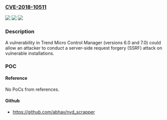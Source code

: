 ### [CVE-2018-10511](https://cve.mitre.org/cgi-bin/cvename.cgi?name=CVE-2018-10511)
![](https://img.shields.io/static/v1?label=Product&message=Trend%20Micro%20Control%20Manager&color=blue)
![](https://img.shields.io/static/v1?label=Version&message=6.0%20and%207.0%20&color=brightgreen)
![](https://img.shields.io/static/v1?label=Vulnerability&message=SSRF&color=brightgreen)

### Description

A vulnerability in Trend Micro Control Manager (versions 6.0 and 7.0) could allow an attacker to conduct a server-side request forgery (SSRF) attack on vulnerable installations.

### POC

#### Reference
No PoCs from references.

#### Github
- https://github.com/abhav/nvd_scrapper

